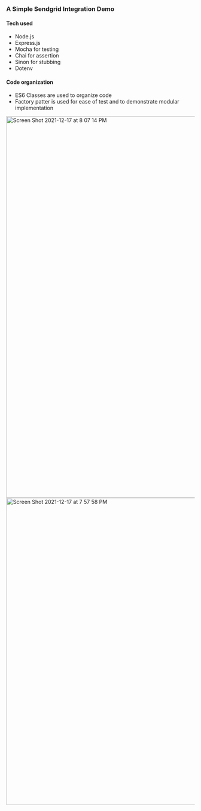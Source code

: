 ### A Simple Sendgrid Integration Demo
#### Tech used
- Node.js
- Express.js
- Mocha for testing
- Chai for assertion
- Sinon for stubbing
- Dotenv

#### Code organization
- ES6 Classes are used to organize code
- Factory patter is used for ease of test and to demonstrate modular implementation

<img width="1020" alt="Screen Shot 2021-12-17 at 8 07 14 PM" src="https://user-images.githubusercontent.com/19750825/146581701-d220f697-3d7a-4c7d-b662-94459544a706.png">
<img width="821" alt="Screen Shot 2021-12-17 at 7 57 58 PM" src="https://user-images.githubusercontent.com/19750825/146581717-2b8666ea-4035-492b-b386-bee95a674694.png">
